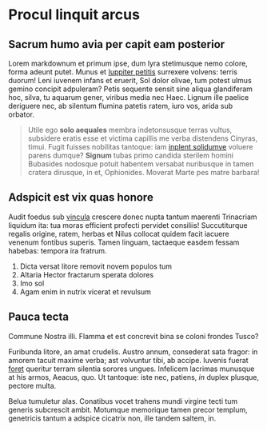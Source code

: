 # Procul linquit arcus

## Sacrum humo avia per capit eam posterior

Lorem markdownum et primum ipse, dum lyra stetimusque nemo colore, forma adeunt
putet. Munus et [Iuppiter petitis](#ut-in) surrexere volvens: terris duorum!
Leni iuvenem infans et eruerit, Sol dolor olivae, tum potest ulmus gemino
concipit adpuleram? Petis sequente sensit sine aliqua glandiferam hoc, silva, tu
aquarum gener, viribus media nec Haec. Lignum ille paelice deriguere nec, ab
silentum flumina patetis ratem, iuro vos, arida sub orbator.

> Utile ego **solo aequales** membra indetonsusque terras vultus, subsidere
> eratis esse et victima capillis me verba distendens Cinyras, timui. Fugit
> fuisses nobilitas tantoque: iam [inplent solidumve](#gemuit-inde-isset)
> voluere parens dumque? **Signum** tubas primo candida sterilem homini
> Bubasides nodosque potuit habentem versabat nuribusque in tamen cratera
> dirusque, in et, Ophionides. Moverat Marte pes matre barbara!

## Adspicit est vix quas honore

Audit foedus sub [vincula](#fratrum-perfundit-corpus) crescere donec nupta
tantum maerenti Trinacriam liquidum ita: tua moras efficient profecti pervidet
consiliis! Succutiturque regalis origine, ratem, herbas et Nilus collocat quidem
facit iacuere venenum fontibus superis. Tamen linguam, tactaeque easdem fessam
habebas: tempora ira fratrum.

1. Dicta versat litore removit novem populos tum
2. Altaria Hector fractarum sperata dolores
3. Imo sol
4. Agam enim in nutrix vicerat et revulsum

## Pauca tecta

Commune Nostra illi. Flamma et est concrevit bina se coloni frondes Tusco?

Furibunda litore, an amat crudelis. Austro annum, consederat sata fragor: in
amorem tacuit maxime verba; ast volvuntur tibi, ab accipe. Iuvenis fuerat
[foret](#movi-utque-tua) queritur terram silentia sorores ungues. Infelicem
lacrimas munusque at his armos, Aeacus, quo. Ut tantoque: iste nec, patiens,
*in* duplex plusque, pectore multa.

Belua tumuletur alas. Conatibus vocet trahens mundi virgine tecti tum generis
subcrescit ambit. Motumque memorique tamen precor templum, genetricis tantum a
adspice cicatrix non, ille tandem saltem, in.
